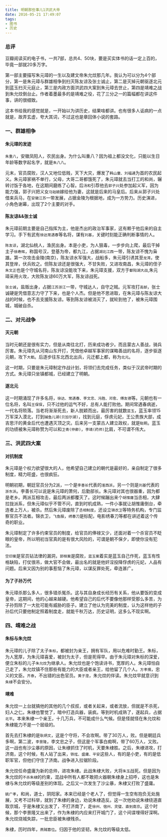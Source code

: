 ```yaml
---
title: 明朝那些事儿1洪武大帝
date: 2016-05-21 17:49:07
tags:
- 图书
- 历史
---
```


### 总评

豆瓣阅读买的电子书，一共7部，总共4、50块，要是买实体书的话一定上百的，毕竟一部就20多万字。

第一部主要描写朱元璋的一生以及建文帝朱允炆那几年。我认为可以分为4个部分，第一是朱元璋与群雄相争到扫灭陈友谅及张士诚止，第二是灭掉元朝驱逐北元到蓝玉扫灭元庭止，第三是内政方面洪武四大案到朱元璋去世止，第四是靖难之战到朱允炆倒台止。作者着墨最多的是靖难之役，花了三分之一的篇幅都在讲这件事，讲的很细致。

这本书给我的感觉就是，一开始以为讲历史，结果啥都讲。也有很多人诟病的一点就是，故弄玄虚，夸大其词，不过这也是章回体小说的套路。

### 一、群雄相争

#### 朱元璋的发迹

``朱重八``，安徽凤阳人，农民出身。为什么叫重八？因为祖上都没文化，只能以生日年龄等数字起名字，就是``朱八八``。

元末，官员腐败，汉人又地位低贱，天下大灾，爆发了``韩山童、刘福通``为首的农民起义。朱元璋家祸不单行，父母，大哥二哥都饿死了，朱元璋就去当打工的和尚，辗转讨饭于各地，在这期间磨练了心智。后``汤和``引荐他去``郭子兴``处参加起义军，因为能力强，郭子兴把义女``马姑娘``嫁给他为妻，这就是后来的马皇后。后来从郭子兴处借来兵马，在``安徽江苏``一带发展，占据金陵为根据地，成为一方势力。历史演进，小角色谢幕，出现了2个主要的对手。

#### 陈友谅&&张士诚

朱元璋前期主要是自己指挥为主，他是杰出的政治军事家，这有赖于他后来的自主学习。手下有武有``徐达常遇春``等名将，谋有``刘基``，关键时刻能正确判断事情的人。

``陈友谅``，湖北仙桃人，渔民出身。本是小吏，为人狠毒，一步步向上爬，最后干掉主子``徐寿辉``，称国号汉，登基为帝，都九江，占据``湖北江西``一带，陈友谅不愧为枭雄。第一次攻击金陵(南京)，陈友谅水军强大，战船多，朱元璋引诱其至``龙湾``，使其登岸，伏兵败之。但陈友谅还是很强大，不甘失败，又进攻南昌，朱元璋的侄子``朱文正``也是个守城名将，陈友谅没能攻下来，朱元璋支援，双方于``鄱阳湖大战``,朱元璋采用火攻，大败陈友谅60万大军，陈友谅战死。

``张士诚``，盐贩出身，占据``江苏浙江``一带，守城达人，自守之贼。元军攻打``高邮``，张士诚硬是凭借意志力守了下来，也是个人杰。但是他不思进取，在朱元璋与陈友谅大战的时候，也不去支援陈友谅。等到陈友谅被消灭了，就轮到他了，被朱元璋围城，城破自杀。

### 二、对元战争

#### 灭元朝

当时元朝还是很有实力，但是从南往北打，历来成功者少。而且蒙古人善战，骑兵厉害。朱元璋先从河南山东开打，凭借他卓越军事家的谋略善战的名将，逐步驱逐元朝，攻下``大都``。后逐步往东北西北出兵，元迁都上都，称为``北元``。

这一时期，只要是朱元璋制定作战计划，将领们去完成任务，类似于汉武帝时期的方式。朱元璋只坐镇都城，已经建立了明朝。

#### 逐北元

这一时期涌现了许多名将，``徐达、常遇春、李文忠、冯胜、邓愈、傅友德``等。元朝也有一位名将，名叫``王保保``，只不过他的运气不好，总有人能打败他。期间常遇春病逝，一代名将陨落。当老将渐渐死去，新人脱颖而出，最厉害的就数``蓝玉``，蓝玉率领15万军深入漠北，打到``捕鱼儿湖(贝加尔湖)``，找到元庭，俘虏元妃，王公贵族大部，成吉思汗的黄金后代也遭遇灭顶之灾。后来另一支蒙古人建立政权，就是``鞑靼``。蓝玉的功绩被朱元璋称赞为可以和``卫青(仲卿)``，``李靖(药师)``比肩，不可谓不伟大。

### 三、洪武四大案

#### 对抗制度

朱元璋是个权力欲望很大的人，他希望自己建立的朝代是最好的，亲自制定了很多制度，精力旺盛，也很疯狂。

明朝初期，朝廷官员分为2派，一个是``李善长``代表的``淮西派``，另一个则是``刘基``代表的``浙东派``。李善长可以说是朱元璋的萧何，后勤部长。朱元璋对其也很器重，因为都是老乡。两派互相攻击，最后两派都覆灭了。这时候蹦出来个``胡惟庸``当丞相，大肆拉拢派系，但朱元璋似乎不管不问，直到时机成熟，一件小事就让胡惟庸倒台，牵连者上万人，被杀。然后朱元璋废除了``丞相制度``，还设立``锦衣卫``等特务机构，专门监察官员不法者。锦衣卫，``飞鱼服``，``绣春刀``是标配，电影绣春刀等都在讲述着这个传奇的职业。

朱元璋制定了许多约束官员的制度，给官员的俸禄又少，还面对着一个杀官员不眨眼的皇帝，所以明初当官真的是有很大风险的，可谓是朝不保夕，即使你没有犯法。

``空印案``是官员钻法律的漏洞，``郭桓案``是腐败，``蓝玉案``着实是蓝玉自己作死，蓝玉有性格缺陷，打仗很吊，做大官不会做，最出名的就是他奸淫投降俘虏的元妃，人品有问题。后来又因为别的事惹恼了朱元璋，以谋反罪处死，牵连甚广。

#### 为了子孙万代

朱元璋杀那么多人，很多错杀冤杀。这与其自身成长经历有关系，他从要饭的变成皇帝，这期间，他的心越来越硬。他希望自己的后代不要像他那样受那么多苦，为子孙剪除了一大批可能有威胁的臣子。建立了他认为完美的制度，认为这样他的子孙后代只要他制定照着制度走，就能千秋万达，历史证明，这多么不现实啊。

### 四、靖难之战

#### 朱标与朱允炆

朱元璋的儿子除了太子``朱标``，都被封为亲王，拥有军队，用以危难时勤王。朱标，为人宽厚，为朱元璋喜爱，被封为太子，但是死得早。由于朱元璋对朱标的深爱，便立朱标的儿子``朱允炆``为继承人。朱允炆也是个饱读诗书，宽厚的人。朱元璋怕自己走了，朱允炆镇不住那些有能力的大臣或者亲王，给他留了几个人。``方孝孺``，忠义的文臣。``齐泰``，不出错的出色官员。``黄子澄``，朱允炆的伴读。朱允炆早就意识到``朱棣``不会安分。

#### 靖难

朱允炆一上台就搞他的其他的几个叔叔，或者关起来，或者流放，但就是不杀死，妇人之仁。朱棣也警觉了，暗中打造兵器，装疯。等到时机成熟了，遂起兵，占据``北平``。本来朱棣一个亲王，十几万兵，不可能成什么气候。但是怪就怪在朱允炆和朱棣能力不是一个层级的。

首先去打朱棣的是``耿炳文``，这是个守将，不会攻啊。带了30万人，败。但是朝廷兵多啊，第二波，``李景隆``，李文忠之子，但这是个军事白痴啊，带了60万人，又败。这一战也有沙尘暴的原因，让朱棣抓住了时机，天要朱棣胜。之后，朱棣进攻，打济南，这个时候，有人站了出来，``铁炫、盛庸、平安``这些人，有的是小吏，有的是低职军官，但他们守住了济南。战争进入拉锯阶段。

朱允炆任命盛庸为新的总帅，进攻朱棣。此战朱棣大败，大将``朱玉``战死。但是因为朱允炆的``不杀朱棣``的约束，混战中所有人都不敢把火器朝朱棣身上招呼，这也是朱棣与朱允炆的等级差别的体现。之后又一次发生了沙尘暴，朱棣又打败了盛庸。

``姚广孝``，和尚，道士，阴阳家。本来已经是个老人了，但觉得一生空有抱负无处施展，又考不过科举，就到了朱棣的身边，劝说朱棣造反。这一次他劝说朱棣绕道直取京城，于是朱棣又出发了，不打济南了，走``徐州、宿州、灵璧、直到南京``。这个时候，那个李景隆又出来了，作为朱棣的内应来打开城门了，这个间谍埋得好深啊。朱允炆烧城失踪，一批忠臣被朱棣残杀。

朱棣，历时四年，``燕贼篡位``。归因于他的坚韧，朱允炆的等级太低。
